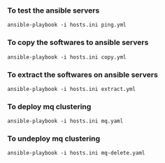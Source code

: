 ### To test the ansible servers
``` 
ansible-playbook -i hosts.ini ping.yml
```

### To copy the softwares to ansible servers
``` 
ansible-playbook -i hosts.ini copy.yml
```

### To extract the softwares on ansible servers
``` 
ansible-playbook -i hosts.ini extract.yml
```

### To deploy mq clustering
```
ansible-playbook -i hosts.ini mq.yaml 
```

### To undeploy mq clustering
```
ansible-playbook -i hosts.ini mq-delete.yaml 
```